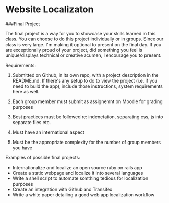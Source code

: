 Website Localizaton
====================

###Final Project

The final project is a way for you to showcase your skills learned in this class.
You can choose to do this project individually or in groups. Since our class is
very large. I'm making it optional to present on the final day. If you are exceptionally
proud of your project, did something you feel is unique/displays technical or creative
acumen, I encourage you to present.

Requirements:

1. Submitted on Github, in its own repo, with a project description in the README.md.
If there's any setup to do to view the project (i.e. if you need to build the app), 
include those instructions, system requirements here as well.

2. Each group member must submit as assignemnt on Moodle for grading purposes

3. Best practices must be followed re: indenetation, separating css, js into separate files etc.

4. Must have an international aspect

5. Must be the appropriate complexity for the number of group members you have

Examples of possible final projects:

* Internationalize and localize an open source ruby on rails app
* Create a static webpage and localize it into several languages
* Write a shell script to automate somthing tedious for localization purposes
* Create an integration with Github and Transifex
* Write a white paper detailing a good web app localization workflow
